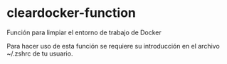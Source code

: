 # cleardocker-function
Función para limpiar el entorno de trabajo de Docker

Para hacer uso de esta función se requiere su introducción en el archivo ~/.zshrc de tu usuario.
